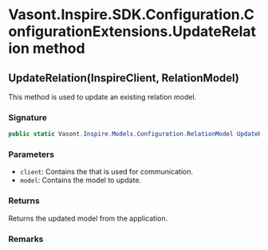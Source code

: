 # Vasont.Inspire.SDK.Configuration.ConfigurationExtensions.UpdateRelation method
## UpdateRelation(InspireClient, RelationModel)
This method is used to update an existing relation model.

### Signature
```csharp
public static Vasont.Inspire.Models.Configuration.RelationModel UpdateRelation(InspireClient client, RelationModel model)
```
### Parameters
- `client`: Contains the  that is used for communication.
- `model`: Contains the model to update.

### Returns
Returns the updated  model from the application.
### Remarks

